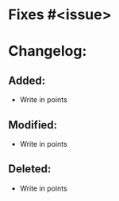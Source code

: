 # Fixes #\<issue>

# Changelog:

## Added:
- Write in points

## Modified:
- Write in points

## Deleted:
- Write in points